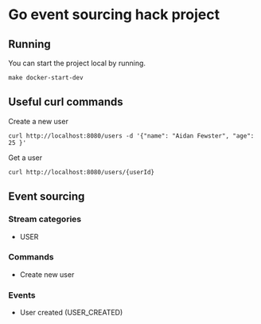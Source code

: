 # Go event sourcing hack project

## Running

You can start the project local by running.
```
make docker-start-dev
```

## Useful curl commands

Create a new user

```
curl http://localhost:8080/users -d '{"name": "Aidan Fewster", "age": 25 }'
```

Get a user

```
curl http://localhost:8080/users/{userId}
```

## Event sourcing

### Stream categories

* USER

### Commands

* Create new user

### Events

* User created (USER_CREATED)
